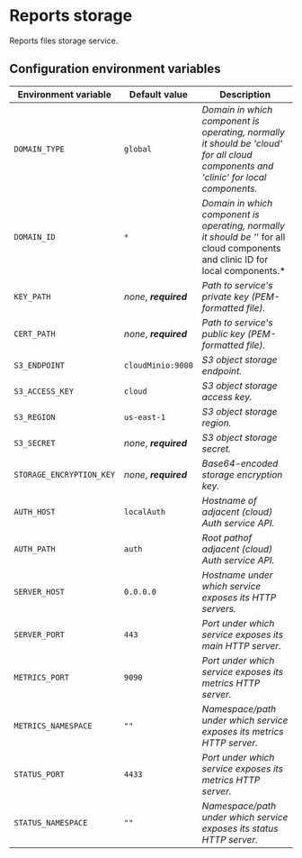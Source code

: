# Reports storage

Reports files storage service.

## Configuration environment variables

| Environment variable     | Default value          | Description                                                                                                                         |
| ------------------------ | ---------------------- | ----------------------------------------------------------------------------------------------------------------------------------- |
| `DOMAIN_TYPE`            | `global`               | _Domain in which component is operating, normally it should be 'cloud' for all cloud components and 'clinic' for local components._ |
| `DOMAIN_ID`              | `*`                    | _Domain in which component is operating, normally it should be '_' for all cloud components and clinic ID for local components.\*   |
| `KEY_PATH`               | _none_, **_required_** | _Path to service's private key (PEM-formatted file)._                                                                               |
| `CERT_PATH`              | _none_, **_required_** | _Path to service's public key (PEM-formatted file)._                                                                                |
| `S3_ENDPOINT`            | `cloudMinio:9000`      | _S3 object storage endpoint._                                                                                                       |
| `S3_ACCESS_KEY`          | `cloud`                | _S3 object storage access key._                                                                                                     |
| `S3_REGION`              | `us-east-1`            | _S3 object storage region._                                                                                                         |
| `S3_SECRET`              | _none_, **_required_** | _S3 object storage secret._                                                                                                         |
| `STORAGE_ENCRYPTION_KEY` | _none_, **_required_** | _Base64-encoded storage encryption key._                                                                                            |
| `AUTH_HOST`              | `localAuth`            | _Hostname of adjacent (cloud) Auth service API._                                                                                    |
| `AUTH_PATH`              | `auth`                 | _Root pathof adjacent (cloud) Auth service API._                                                                                    |
| `SERVER_HOST`            | `0.0.0.0`              | _Hostname under which service exposes its HTTP servers._                                                                            |
| `SERVER_PORT`            | `443`                  | _Port under which service exposes its main HTTP server._                                                                            |
| `METRICS_PORT`           | `9090`                 | _Port under which service exposes its metrics HTTP server._                                                                         |
| `METRICS_NAMESPACE`      | `""`                   | _Namespace/path under which service exposes its metrics HTTP server._                                                               |
| `STATUS_PORT`            | `4433`                 | _Port under which service exposes its metrics HTTP server._                                                                         |
| `STATUS_NAMESPACE`       | `""`                   | _Namespace/path under which service exposes its status HTTP server._                                                                |
